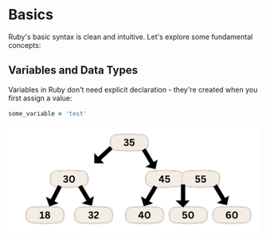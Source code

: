 # Basics

Ruby's basic syntax is clean and intuitive. Let's explore some fundamental concepts:

## Variables and Data Types

Variables in Ruby don't need explicit declaration - they're created when you first assign a value:

```ruby
some_variable = 'test'
```

![Some image](./images/1.png)
